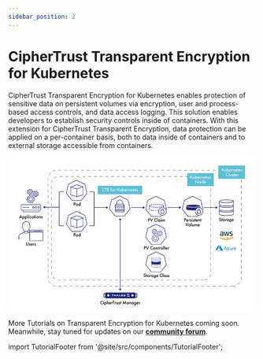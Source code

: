 ```yaml
---
sidebar_position: 2
---
```


# CipherTrust Transparent Encryption for Kubernetes

CipherTrust Transparent Encryption for Kubernetes enables protection of sensitive data on persistent volumes via encryption, user and process-based access controls, and data access logging. This solution enables developers to establish security controls inside of containers. With this extension for CipherTrust Transparent Encryption, data protection can be applied on a per-container basis, both to data inside of containers and to external storage accessible from containers.

![CipherTrust Transparent Encryption for Kubernetes Illustration](img/ciphertrust-transparent-encryption-kubernetes-diagram.png)

More Tutorials on Transparent Encryption for Kubernetes coming soon. Meanwhile, stay tuned for updates on our **[community forum](https://supportportal.thalesgroup.com/community)**.


import TutorialFooter from '@site/src/components/TutorialFooter';

<TutorialFooter />